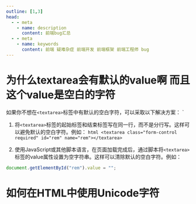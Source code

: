 ```yaml
---
outline: [1,3]
head:
  - - meta
    - name: description
      content: 前端bug汇总
  - - meta
    - name: keywords
      content: 前端 疑难杂症 前端开发 前端框架 前端工程师 bug
---
```


# 为什么textarea会有默认的value啊 而且这个value是空白的字符

如果你不想在`<textarea>`标签中有默认的空白字符，可以采取以下解决方案： 
`
1. 将`<textarea>`标签的起始标签和结束标签写在同一行，而不是分行写。这样可以避免默认的空白字符。例如： `html <textarea class="form-control required" id="rem" name="rem"></textarea>`

2.  使用JavaScript或其他脚本语言，在页面加载完成后，通过脚本将`<textarea>`标签的value属性设置为空字符串。这样可以清除默认的空白字符。例如：

```javascript
document.getElementById("rem").value = "";
```

# 如何在HTML中使用Unicode字符
